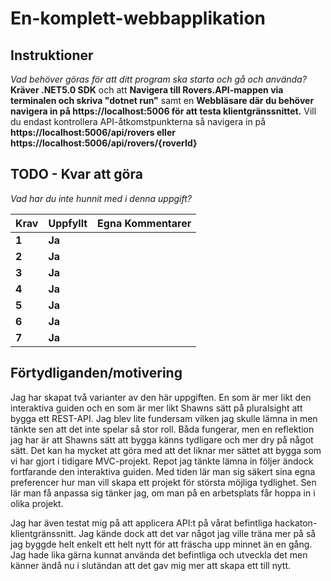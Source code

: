 # En-komplett-webbapplikation

## Instruktioner

*Vad behöver göras för att ditt program ska starta och gå och använda?*
**Kräver .NET5.0 SDK** och att
**Navigera till Rovers.API-mappen via terminalen och skriva "dotnet run"** samt en
**Webbläsare där du behöver navigera in på https://localhost:5006 för att testa klientgränssnittet.** Vill du endast kontrollera API-åtkomstpunkterna så navigera in på **https://localhost:5006/api/rovers eller https://localhost:5006/api/rovers/{roverId}**

## TODO - Kvar att göra

*Vad har du inte hunnit med i denna uppgift?*

 |Krav|Uppfyllt|Egna Kommentarer|
 |---|---|---|
|**1**  |**Ja**| |
|**2**  |**Ja**| |
|**3**  |**Ja**| |
|**4**  |**Ja**| |
|**5**  |**Ja**| |
|**6**  |**Ja**| |
|**7**  |**Ja**| |

## Förtydliganden/motivering
Jag har skapat två varianter av den här uppgiften. En som är mer likt den interaktiva guiden och en som är mer likt Shawns sätt på pluralsight att bygga ett REST-API. Jag blev lite fundersam vilken jag skulle lämna in men tänkte sen att det inte spelar så stor roll. Båda fungerar, men en reflektion jag har är att Shawns sätt att bygga känns tydligare och mer dry på något sätt. Det kan ha mycket att göra med att det liknar mer sättet att bygga som vi har gjort i tidigare MVC-projekt. Repot jag tänkte lämna in följer ändock fortfarande den interaktiva guiden. Med tiden lär man sig säkert sina egna preferencer hur man vill skapa ett projekt för största möjliga tydlighet. Sen lär man få anpassa sig tänker jag, om man på en arbetsplats får hoppa in i olika projekt. 

Jag har även testat mig på att applicera API:t på vårat befintliga hackaton-klientgränssnitt. Jag kände dock att det var något jag ville träna mer på så jag byggde helt enkelt ett helt nytt för att fräscha upp minnet än en gång. Jag hade lika gärna kunnat använda det befintliga och utveckla det men känner ändå nu i slutändan att det gav mig mer att skapa ett till nytt.
